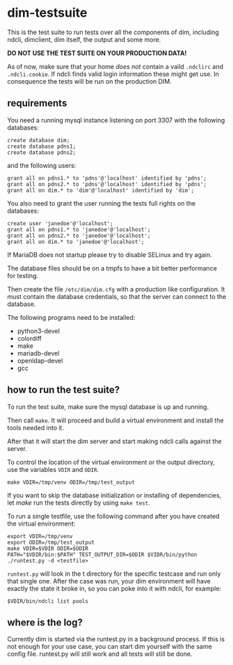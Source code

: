 dim-testsuite
=============

This is the test suite to run tests over all the components of dim, including
ndcli, dimclient, dim itself, the output and some more.

**DO NOT USE THE TEST SUITE ON YOUR PRODUCTION DATA!**

As of now, make sure that your home *does not* contain a vaild `.ndclirc` and `.ndcli.cookie`.
If ndcli finds valid login information these might get use. In consequence the tests will be
run on the production DIM.

requirements
------------

You need a running mysql instance listening on port 3307 with the following databases:

```
create database dim;
create database pdns1;
create database pdns2;
```

and the following users:
```
grant all on pdns1.* to 'pdns'@'localhost' identified by 'pdns';
grant all on pdns2.* to 'pdns'@'localhost' identified by 'pdns';
grant all on dim.* to 'dim'@'localhost' identified by 'dim';
```

You also need to grant the user running the tests full rights on the databases:
```
create user 'janedoe'@'localhost';
grant all on pdns1.* to 'janedoe'@'localhost';
grant all on pdns2.* to 'janedoe'@'localhost';
grant all on dim.* to 'janedoe'@'localhost';
```

If MariaDB does not startup please try to disable SELinux and try again.

The database files should be on a tmpfs to have a bit better performance for testing.

Then create the file `/etc/dim/dim.cfg` with a production like configuration.
It must contain the database credentials, so that the server can connect to the
database.

The following programs need to be installed:

* python3-devel
* colordiff
* make
* mariadb-devel
* openldap-devel
* gcc

how to run the test suite?
--------------------------

To run the test suite, make sure the mysql database is up and running.

Then call `make`.
It will proceed and build a virtual environment and install the tools needed
into it.

After that it will start the dim server and start making ndcli calls against
the server.

To control the location of the virtual environment or the output directory,
use the variables `VDIR` and `ODIR`.

```
make VDIR=/tmp/venv ODIR=/tmp/test_output
```

If you want to skip the database initialization or installing of dependencies,
let *make* run the tests directly by using `make test`.

To run a single testfile, use the following command after you have created the
virtual environment:

```
export VDIR=/tmp/venv
export ODIR=/tmp/test_output
make VDIR=$VDIR ODIR=$ODIR
PATH="$VDIR/bin:$PATH" TEST_OUTPUT_DIR=$ODIR $VIDR/bin/python ./runtest.py -d <testfile>
```

`runtest.py` will look in the t directory for the specific testcase and run
only that single one. After the case was run, your dim environment will have
exactly the state it broke in, so you can poke into it with ndcli, for example:

```
$VDIR/bin/ndcli list pools
```

where is the log?
-----------------

Currently dim is started via the runtest.py in a background process. If this is
not enough for your use case, you can start dim yourself with the same config
file.
runtest.py will still work and all tests will still be done.
